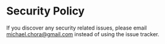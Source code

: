 # Security Policy

If you discover any security related issues, please email michael.chora@gmail.com instead of using the issue tracker.
